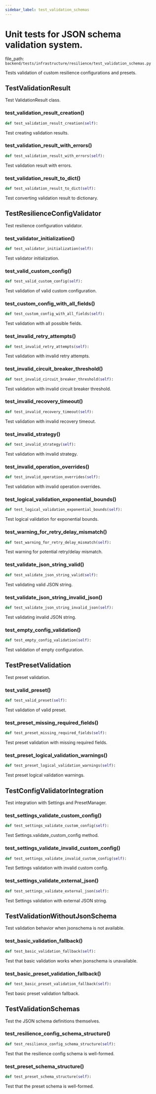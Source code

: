 ```yaml
---
sidebar_label: test_validation_schemas
---
```


# Unit tests for JSON schema validation system.

  file_path: `backend/tests/infrastructure/resilience/test_validation_schemas.py`

Tests validation of custom resilience configurations and presets.

## TestValidationResult

Test ValidationResult class.

### test_validation_result_creation()

```python
def test_validation_result_creation(self):
```

Test creating validation results.

### test_validation_result_with_errors()

```python
def test_validation_result_with_errors(self):
```

Test validation result with errors.

### test_validation_result_to_dict()

```python
def test_validation_result_to_dict(self):
```

Test converting validation result to dictionary.

## TestResilienceConfigValidator

Test resilience configuration validator.

### test_validator_initialization()

```python
def test_validator_initialization(self):
```

Test validator initialization.

### test_valid_custom_config()

```python
def test_valid_custom_config(self):
```

Test validation of valid custom configuration.

### test_custom_config_with_all_fields()

```python
def test_custom_config_with_all_fields(self):
```

Test validation with all possible fields.

### test_invalid_retry_attempts()

```python
def test_invalid_retry_attempts(self):
```

Test validation with invalid retry attempts.

### test_invalid_circuit_breaker_threshold()

```python
def test_invalid_circuit_breaker_threshold(self):
```

Test validation with invalid circuit breaker threshold.

### test_invalid_recovery_timeout()

```python
def test_invalid_recovery_timeout(self):
```

Test validation with invalid recovery timeout.

### test_invalid_strategy()

```python
def test_invalid_strategy(self):
```

Test validation with invalid strategy.

### test_invalid_operation_overrides()

```python
def test_invalid_operation_overrides(self):
```

Test validation with invalid operation overrides.

### test_logical_validation_exponential_bounds()

```python
def test_logical_validation_exponential_bounds(self):
```

Test logical validation for exponential bounds.

### test_warning_for_retry_delay_mismatch()

```python
def test_warning_for_retry_delay_mismatch(self):
```

Test warning for potential retry/delay mismatch.

### test_validate_json_string_valid()

```python
def test_validate_json_string_valid(self):
```

Test validating valid JSON string.

### test_validate_json_string_invalid_json()

```python
def test_validate_json_string_invalid_json(self):
```

Test validating invalid JSON string.

### test_empty_config_validation()

```python
def test_empty_config_validation(self):
```

Test validation of empty configuration.

## TestPresetValidation

Test preset validation.

### test_valid_preset()

```python
def test_valid_preset(self):
```

Test validation of valid preset.

### test_preset_missing_required_fields()

```python
def test_preset_missing_required_fields(self):
```

Test preset validation with missing required fields.

### test_preset_logical_validation_warnings()

```python
def test_preset_logical_validation_warnings(self):
```

Test preset logical validation warnings.

## TestConfigValidatorIntegration

Test integration with Settings and PresetManager.

### test_settings_validate_custom_config()

```python
def test_settings_validate_custom_config(self):
```

Test Settings.validate_custom_config method.

### test_settings_validate_invalid_custom_config()

```python
def test_settings_validate_invalid_custom_config(self):
```

Test Settings validation with invalid custom config.

### test_settings_validate_external_json()

```python
def test_settings_validate_external_json(self):
```

Test Settings validation with external JSON string.

## TestValidationWithoutJsonSchema

Test validation behavior when jsonschema is not available.

### test_basic_validation_fallback()

```python
def test_basic_validation_fallback(self):
```

Test that basic validation works when jsonschema is unavailable.

### test_basic_preset_validation_fallback()

```python
def test_basic_preset_validation_fallback(self):
```

Test basic preset validation fallback.

## TestValidationSchemas

Test the JSON schema definitions themselves.

### test_resilience_config_schema_structure()

```python
def test_resilience_config_schema_structure(self):
```

Test that the resilience config schema is well-formed.

### test_preset_schema_structure()

```python
def test_preset_schema_structure(self):
```

Test that the preset schema is well-formed.
